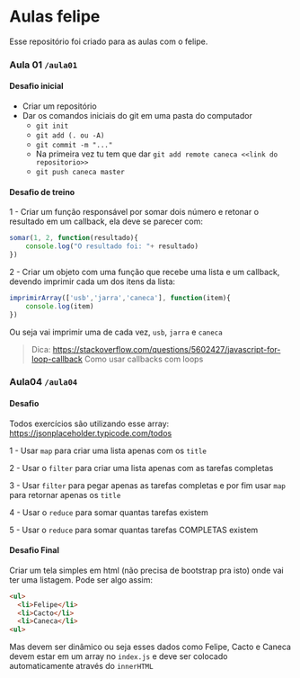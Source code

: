 # Aulas felipe

Esse repositório foi criado para as aulas com o felipe.

### Aula 01 `/aula01`

#### Desafio inicial

- Criar um repositório
- Dar os comandos iniciais do git em uma pasta do computador
  - `git init`
  - `git add (. ou -A)`
  - `git commit -m "..."`
  - Na primeira vez tu tem que dar `git add remote caneca <<link do repositorio>>`
  - `git push caneca master`

#### Desafio de treino

1 - Criar um função responsável por somar dois número e retonar o resultado em um callback, ela deve se parecer com:

```js
somar(1, 2, function(resultado){
	console.log("O resultado foi: "+ resultado)
})
```

2 - Criar um objeto com uma função que recebe uma lista e um callback, devendo imprimir cada um dos itens da lista:

```js
imprimirArray(['usb','jarra','caneca'], function(item){
	console.log(item)
})
```

Ou seja vai imprimir uma de cada vez, `usb`, `jarra` e `caneca`

> Dica: https://stackoverflow.com/questions/5602427/javascript-for-loop-callback Como usar callbacks com loops


### Aula04 `/aula04`

#### Desafio

Todos exercícios são utilizando esse array: https://jsonplaceholder.typicode.com/todos

1 - Usar `map` para criar uma lista apenas com os `title`

2 - Usar o `filter` para criar uma lista apenas com as tarefas completas

3 - Usar `filter` para pegar apenas as tarefas completas e por fim usar `map` para retornar apenas os `title`

4 - Usar o `reduce` para somar quantas tarefas existem

5 - Usar o `reduce` para somar quantas tarefas COMPLETAS existem

#### Desafio Final

Criar um tela simples em html (não precisa de bootstrap pra isto) onde vai ter uma listagem. Pode ser algo assim:
```html
<ul>
  <li>Felipe</li>
  <li>Cacto</li>
  <li>Caneca</li>
<ul>
```

Mas devem ser dinâmico ou seja esses dados como Felipe, Cacto e Caneca devem estar em um array no `index.js` e deve ser colocado automaticamente através do `innerHTML`
